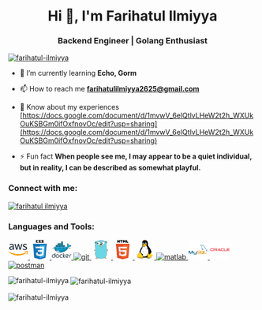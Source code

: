 <h1 align="center">Hi 👋, I'm Farihatul Ilmiyya</h1>
<h3 align="center">Backend Engineer | Golang Enthusiast</h3>

<p align="left"> <a href="https://github.com/ryo-ma/github-profile-trophy"><img src="https://github-profile-trophy.vercel.app/?username=farihatul-ilmiyya" alt="farihatul-ilmiyya" /></a> </p>

- 🌱 I’m currently learning **Echo, Gorm**

- 📫 How to reach me **farihatulilmiyya2625@gmail.com**

- 📄 Know about my experiences [https://docs.google.com/document/d/1mvwV_6elQtlvLHeW2t2h_WXUkOuKSBGm0ifOxfnovOc/edit?usp=sharing](https://docs.google.com/document/d/1mvwV_6elQtlvLHeW2t2h_WXUkOuKSBGm0ifOxfnovOc/edit?usp=sharing)

- ⚡ Fun fact **When people see me, I may appear to be a quiet individual, but in reality, I can be described as somewhat playful.**

<h3 align="left">Connect with me:</h3>
<p align="left">
<a href="https://linkedin.com/in/farihatul ilmiyya" target="blank"><img align="center" src="https://raw.githubusercontent.com/rahuldkjain/github-profile-readme-generator/master/src/images/icons/Social/linked-in-alt.svg" alt="farihatul ilmiyya" height="30" width="40" /></a>
</p>

<h3 align="left">Languages and Tools:</h3>
<p align="left"> <a href="https://aws.amazon.com" target="_blank" rel="noreferrer"> <img src="https://raw.githubusercontent.com/devicons/devicon/master/icons/amazonwebservices/amazonwebservices-original-wordmark.svg" alt="aws" width="40" height="40"/> </a> <a href="https://www.w3schools.com/css/" target="_blank" rel="noreferrer"> <img src="https://raw.githubusercontent.com/devicons/devicon/master/icons/css3/css3-original-wordmark.svg" alt="css3" width="40" height="40"/> </a> <a href="https://www.docker.com/" target="_blank" rel="noreferrer"> <img src="https://raw.githubusercontent.com/devicons/devicon/master/icons/docker/docker-original-wordmark.svg" alt="docker" width="40" height="40"/> </a> <a href="https://git-scm.com/" target="_blank" rel="noreferrer"> <img src="https://www.vectorlogo.zone/logos/git-scm/git-scm-icon.svg" alt="git" width="40" height="40"/> </a> <a href="https://golang.org" target="_blank" rel="noreferrer"> <img src="https://raw.githubusercontent.com/devicons/devicon/master/icons/go/go-original.svg" alt="go" width="40" height="40"/> </a> <a href="https://www.w3.org/html/" target="_blank" rel="noreferrer"> <img src="https://raw.githubusercontent.com/devicons/devicon/master/icons/html5/html5-original-wordmark.svg" alt="html5" width="40" height="40"/> </a> <a href="https://www.linux.org/" target="_blank" rel="noreferrer"> <img src="https://raw.githubusercontent.com/devicons/devicon/master/icons/linux/linux-original.svg" alt="linux" width="40" height="40"/> </a> <a href="https://www.mathworks.com/" target="_blank" rel="noreferrer"> <img src="https://upload.wikimedia.org/wikipedia/commons/2/21/Matlab_Logo.png" alt="matlab" width="40" height="40"/> </a> <a href="https://www.mysql.com/" target="_blank" rel="noreferrer"> <img src="https://raw.githubusercontent.com/devicons/devicon/master/icons/mysql/mysql-original-wordmark.svg" alt="mysql" width="40" height="40"/> </a> <a href="https://www.oracle.com/" target="_blank" rel="noreferrer"> <img src="https://raw.githubusercontent.com/devicons/devicon/master/icons/oracle/oracle-original.svg" alt="oracle" width="40" height="40"/> </a> <a href="https://postman.com" target="_blank" rel="noreferrer"> <img src="https://www.vectorlogo.zone/logos/getpostman/getpostman-icon.svg" alt="postman" width="40" height="40"/> </a> </p>

<p><img align="left" src="https://github-readme-stats.vercel.app/api/top-langs?username=farihatul-ilmiyya&show_icons=true&locale=en&layout=compact" alt="farihatul-ilmiyya" /></p>

<p>&nbsp;<img align="center" src="https://github-readme-stats.vercel.app/api?username=farihatul-ilmiyya&show_icons=true&locale=en" alt="farihatul-ilmiyya" /></p>

<p><img align="center" src="https://github-readme-streak-stats.herokuapp.com/?user=farihatul-ilmiyya&" alt="farihatul-ilmiyya" /></p>
